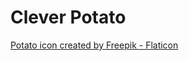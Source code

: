 # Clever Potato

<a href="https://www.flaticon.com/free-icons/potato" title="potato icons">Potato icon created by Freepik - Flaticon</a>
